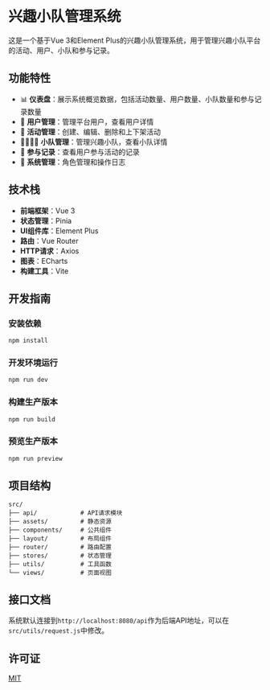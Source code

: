 # 兴趣小队管理系统

这是一个基于Vue 3和Element Plus的兴趣小队管理系统，用于管理兴趣小队平台的活动、用户、小队和参与记录。

## 功能特性

- 📊 **仪表盘**：展示系统概览数据，包括活动数量、用户数量、小队数量和参与记录数量
- 👥 **用户管理**：管理平台用户，查看用户详情
- 🎯 **活动管理**：创建、编辑、删除和上下架活动
- 👨‍👩‍👧‍👦 **小队管理**：管理兴趣小队，查看小队详情
- 📝 **参与记录**：查看用户参与活动的记录
- 🔑 **系统管理**：角色管理和操作日志

## 技术栈

- **前端框架**：Vue 3
- **状态管理**：Pinia
- **UI组件库**：Element Plus
- **路由**：Vue Router
- **HTTP请求**：Axios
- **图表**：ECharts
- **构建工具**：Vite

## 开发指南

### 安装依赖

```bash
npm install
```

### 开发环境运行

```bash
npm run dev
```

### 构建生产版本

```bash
npm run build
```

### 预览生产版本

```bash
npm run preview
```

## 项目结构

```
src/
├── api/            # API请求模块
├── assets/         # 静态资源
├── components/     # 公共组件
├── layout/         # 布局组件
├── router/         # 路由配置
├── stores/         # 状态管理
├── utils/          # 工具函数
└── views/          # 页面视图
```

## 接口文档

系统默认连接到`http://localhost:8080/api`作为后端API地址，可以在`src/utils/request.js`中修改。

## 许可证

[MIT](LICENSE)
